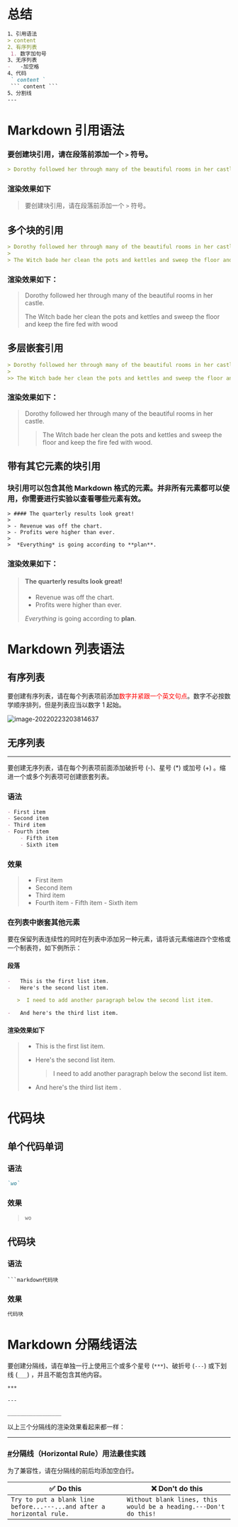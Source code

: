 # 总结

```markdown
1、引用语法
> content
2、有序列表
 1. 数字加句号
3、无序列表
-   -加空格
4、代码
 ` content `
 ``` content ```
5、分割线
---

```





# Markdown 引用语法

### 要创建块引用，请在段落前添加一个 `>` 符号。

```markdown
> Dorothy followed her through many of the beautiful rooms in her castle.
```

### 渲染效果如下

>要创建块引用，请在段落前添加一个 `>` 符号。

## 多个块的引用

```markdown
> Dorothy followed her through many of the beautiful rooms in her castle.
>
> The Witch bade her clean the pots and kettles and sweep the floor and keep the fire fed with wood.
```

### 渲染效果如下：

>Dorothy followed her through many of the beautiful rooms in her castle.
>
>The Witch bade her clean the pots and kettles and sweep the floor and keep the fire fed with wood



## 多层嵌套引用

```markdown
> Dorothy followed her through many of the beautiful rooms in her castle.
>
>> The Witch bade her clean the pots and kettles and sweep the floor and keep the fire fed with wood.
```



### 渲染效果如下：

> Dorothy followed her through many of the beautiful rooms in her castle.
>
> > The Witch bade her clean the pots and kettles and sweep the floor and keep the fire fed with wood.



## 带有其它元素的块引用

### 块引用可以包含其他 Markdown 格式的元素。并非所有元素都可以使用，你需要进行实验以查看哪些元素有效。

```text
> #### The quarterly results look great!
>
> - Revenue was off the chart.
> - Profits were higher than ever.
>
>  *Everything* is going according to **plan**.
```

### 渲染效果如下：

> #### The quarterly results look great!
>
> - Revenue was off the chart.
> - Profits were higher than ever.
>
> *Everything* is going according to **plan**.



# Markdown 列表语法

## 有序列表

要创建有序列表，请在每个列表项前添加<font color='red'>数字并紧跟一个英文句点</font>。数字不必按数学顺序排列，但是列表应当以数字 1 起始。

![image-20220223203814637](MarkDown语法.assets/image-20220223203814637-16456198963381.png)

## 无序列表

------

要创建无序列表，请在每个列表项前面添加破折号 (-)、星号 (*) 或加号 (+) 。缩进一个或多个列表项可创建嵌套列表。

### 语法

```markdown
- First item
- Second item
- Third item
- Fourth item
    - Fifth item
    - Sixth item
```

### 效果

> - First item
> - Second item
> - Third item
> - Fourth item 
>       - Fifth item
>       - Sixth item

### 在列表中嵌套其他元素

要在保留列表连续性的同时在列表中添加另一种元素，请将该元素缩进四个空格或一个制表符，如下例所示：

#### 段落

```markdown
-   This is the first list item.
-   Here's the second list item.

   >  I need to add another paragraph below the second list item.

-   And here's the third list item.
```

#### 渲染效果如下

> - This is the first list item.
>
> - Here's the second list item.
>
>     >  I need  to add another paragraph below the second list item. 
>
> - And here's the third list item .





# 代码块

## 单个代码单词

### 语法

```markdown
`wo`
```

### 效果

> `wo`

## 代码块

### 语法

```
```markdown代码块
```



### 效果

```markdown
代码块
```



#  Markdown 分隔线语法

要创建分隔线，请在单独一行上使用三个或多个星号 (`***`)、破折号 (`---`) 或下划线 (`___`) ，并且不能包含其他内容。

```text
***

---

_________________
```

以上三个分隔线的渲染效果看起来都一样：

------

### [#](https://markdown.com.cn/basic-syntax/horizontal-rules.html#分隔线（horizontal-rule）用法最佳实践)分隔线（Horizontal Rule）用法最佳实践

为了兼容性，请在分隔线的前后均添加空白行。

| ✅ Do this                                                    | ❌ Don't do this                                              |
| ------------------------------------------------------------ | ------------------------------------------------------------ |
| `Try to put a blank line before...---...and after a horizontal rule.` | `Without blank lines, this would be a heading.---Don't do this!` |
